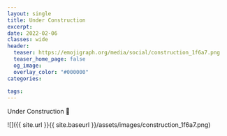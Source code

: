 ```yaml
---
layout: single
title: Under Construction
excerpt: 
date: 2022-02-06
classes: wide
header:
  teaser: https://emojigraph.org/media/social/construction_1f6a7.png
  teaser_home_page: false
  og_image: 
  overlay_color: "#000000"
categories:
 
tags:  
---
```


Under Construction :construction:


![]({{ site.url }}{{ site.baseurl }}/assets/images/construction_1f6a7.png)

